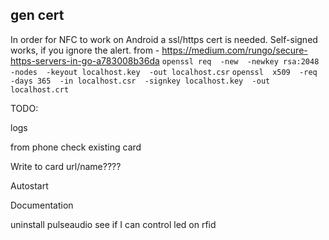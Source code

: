 






## gen cert
In order for NFC to work on Android a ssl/https cert is needed. Self-signed works, if you ignore the alert.
from - https://medium.com/rungo/secure-https-servers-in-go-a783008b36da
`openssl req  -new  -newkey rsa:2048  -nodes  -keyout localhost.key  -out localhost.csr`
`openssl  x509  -req  -days 365  -in localhost.csr  -signkey localhost.key  -out localhost.crt`






TODO:

logs

from phone check existing card

Write to card url/name????

Autostart

Documentation

uninstall pulseaudio
see if I can control led on rfid

